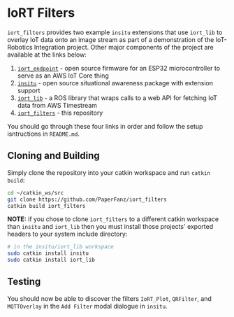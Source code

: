 
# IoRT Filters

`iort_filters` provides two example `insitu` extensions that use `iort_lib` to overlay IoT data onto an image stream as part of a demonstration of the IoT-Robotics Integration project. Other major components of the project are available at the links below:

1. [`iort_endpoint`](https://github.com/PaperFanz/iort_endpoint) - open source firmware for an ESP32 microcontroller to serve as an AWS IoT Core thing
2. [`insitu`](https://github.com/PaperFanz/insitu) - open source situational awareness package with extension support
3. [`iort_lib`](https://github.com/PaperFanz/iort_lib) - a ROS library that wraps calls to a web API for fetching IoT data from AWS Timestream
4. [`iort_filters`](https://github.com/PaperFanz/iort_filters) - this repository

You should go through these four links in order and follow the setup isntructions in `README.md`.

## Cloning and Building

Simply clone the repository into your catkin workspace and run `catkin build`:

```sh
cd ~/catkin_ws/src
git clone https://github.com/PaperFanz/iort_filters
catkin build iort_filters
```
**NOTE:** if you chose to clone `iort_filters` to a different catkin workspace than `insitu` and `iort_lib` then you must install those projects' exported headers to your system include directory:

```sh
# in the insitu/iort_lib workspace
sudo catkin install insitu
sudo catkin install iort_lib
```

## Testing

You should now be able to discover the filters `IoRT_Plot`, `QRFilter`, and `MQTTOverlay` in the `Add Filter` modal dialogue in `insitu`.
